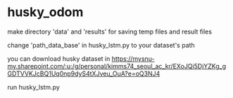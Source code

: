 # husky_odom

make directory 'data' and 'results' for saving temp files and result files

change 'path_data_base' in husky_lstm.py to your dataset's path

you can download husky dataset in https://mysnu-my.sharepoint.com/:u:/g/personal/kimms74_seoul_ac_kr/EXoJQi5DjYZKg_gGDTVVKJcBQ1Uq0np9dyS4tXJveu_OuA?e=oQ3NJ4

run husky_lstm.py
